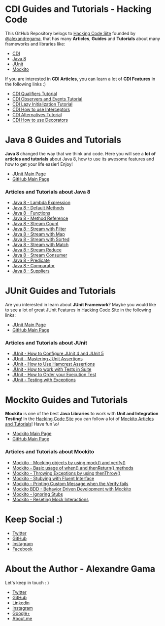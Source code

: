 # CDI Guides and Tutorials - Hacking Code

This GitHub Repository belogs to [Hacking Code Site](https://blog.hackingcode.io/?utm_source=github&utm_medium=cdi-guide-tutorials) founded by [@alexandregama](https://github.com/alexandregama), that has many **Articles**, **Guides** and **Tutorials** about many frameworks and libraries like:

- [CDI](https://blog.hackingcode.io/cdi-guides-posts-news-and-tutorials/?utm_source=github&utm_medium=cdi-guide-tutorials)
- [Java 8](https://blog.hackingcode.io/java-8-tutorials-guides-ebooks-courses/?utm_source=github&utm_medium=java8-guide-tutorials)
- [JUnit](https://blog.hackingcode.io/junit-guides-tutorials-blog-posts-and-news/?utm_source=github&utm_medium=cdi-guide-tutorials)
- [Mockito](https://blog.hackingcode.io/mockito-guides-tutorials-blog-posts-and-news/?utm_source=github&utm_medium=cdi-guide-tutorials)

If you are interested in **CDI Articles**, you can learn a lot of **CDI Features** in the following links :)

- [CDI Qualifiers Tutorial](https://blog.hackingcode.io/cdi-qualifiers-dependency-injection-java-tutorial/?utm_source=github&utm_medium=cdi-guide-tutorials)
- [CDI Observers and Events Tutorial](https://blog.hackingcode.io/cdi-events-and-observers-java-tutorial/?utm_source=github&utm_medium=cdi-guide-tutorials)
- [CDI Lazy Initialization Tutorial](https://blog.hackingcode.io/cdi-lazy-initialization-java-tutorial/?utm_source=github&utm_medium=cdi-guide-tutorials)
- [CDI How to use Interceptors](https://blog.hackingcode.io/cdi-interceptors-dependency-injection-java-tutorial/?utm_source=github&utm_medium=cdi-guide-tutorials)
- [CDI Alternatives Tutorial](https://blog.hackingcode.io/cdi-alternatives-dependency-injection-java-tutorial/?utm_source=github&utm_medium=cdi-guide-tutorials)
- [CDI How to use Decorators](https://blog.hackingcode.io/cdi-decorators-dependency-injection-java-tutorial/?utm_source=github&utm_medium=cdi-guide-tutorials)

# Java 8 Guides and Tutorials

**Java 8**  changed the way that we think and code. Here you will see a **lot of articles and tutorials**
about Java 8, how to use its awesome features and how to get your life easier! Enjoy!

- [JUnit Main Page](https://blog.hackingcode.io/java-8-tutorials-guides-ebooks-courses/?utm_source=github&utm_medium=cdi-guide-tutorials)
- [GitHub Main Page](https://github.com/hacking-code/java8-guides-tutorials)

### Articles and Tutorials about Java 8

- [Java 8 - Lambda Expression](https://blog.hackingcode.io/java-8-lambda-expression-tutorial-java-guide/?utm_source=github&utm_medium=cdi-guide-tutorials)
- [Java 8 - Default Methods](https://blog.hackingcode.io/java-8-default-methods-tutorial-java-guide/?utm_source=github&utm_medium=cdi-guide-tutorials)
- [Java 8 - Functions](https://blog.hackingcode.io/java-8-functions-tutorial-java-guide/?utm_source=github&utm_medium=cdi-guide-tutorials)
- [Java 8 - Method Reference](https://blog.hackingcode.io/java-8-method-reference-tutorial-java-guide/?utm_source=github&utm_medium=cdi-guide-tutorials)
- [Java 8 - Stream Count](https://blog.hackingcode.io/java-8-stream-count-tutorial-java-guide/?utm_source=github&utm_medium=cdi-guide-tutorials)
- [Java 8 - Stream with Filter](https://blog.hackingcode.io/java-8-stream-filter-tutorial-java-guide/?utm_source=github&utm_medium=cdi-guide-tutorials)
- [Java 8 - Stream with Map](https://blog.hackingcode.io/java-8-stream-map-tutorial-java-guide/?utm_source=github&utm_medium=cdi-guide-tutorials)
- [Java 8 - Stream with Sorted](https://blog.hackingcode.io/java-8-stream-sorted-tutorial-java-guide/?utm_source=github&utm_medium=cdi-guide-tutorials)
- [Java 8 - Stream with Match](https://blog.hackingcode.io/java-8-stream-match-tutorial-java-guide/?utm_source=github&utm_medium=cdi-guide-tutorials)
- [Java 8 - Stream Reduce](https://blog.hackingcode.io/java-8-stream-reduce-tutorial-java-guide/?utm_source=github&utm_medium=cdi-guide-tutorials)
- [Java 8 - Stream Consumer](https://blog.hackingcode.io/java-8-consumers-tutorial-java-guide/?utm_source=github&utm_medium=cdi-guide-tutorials)
- [Java 8 - Predicate](https://blog.hackingcode.io/java-8-predicate-tutorial-java-guide/?utm_source=github&utm_medium=cdi-guide-tutorials)
- [Java 8 - Comparator](https://blog.hackingcode.io/java-8-comparator-tutorial-java-guide/?utm_source=github&utm_medium=cdi-guide-tutorials)
- [Java 8 - Suppliers](https://blog.hackingcode.io/java-8-suppliers-tutorial-java-guide/?utm_source=github&utm_medium=cdi-guide-tutorials)

# JUnit Guides and Tutorials

Are you interested in learn about **JUnit Framework**? Maybe you would like to see a lot of great JUnit Features in [Hacking Code Site](https://blog.hackingcode.io/?utm_source=github&utm_medium=cdi-guide-tutorials) in the following links:

- [JUnit Main Page](https://blog.hackingcode.io/junit-guides-tutorials-blog-posts-and-news/?utm_source=github&utm_medium=cdi-guide-tutorials)
- [GitHub Main Page](https://github.com/hacking-code/junit-guides-tutorials)

### Articles and Tutorials about JUnit

- [JUnit - How to Configure JUnit 4 and JUnit 5](https://blog.hackingcode.io/junit-tutorial-how-to-configuration-junit4-and-junit5/?utm_source=github&utm_medium=cdi-guide-tutorials)
- [JUnit - Mastering JUnit Assertions](https://blog.hackingcode.io/junit-tutorial-mastering-junit-assertions-java-guide/?utm_source=github&utm_medium=cdi-guide-tutorials)
- [JUnit - How to Use Hamcrest Assertions](https://blog.hackingcode.io/junit-tutorial-hamcrest-assertions-java-guide/?utm_source=github&utm_medium=cdi-guide-tutorials)
- [JUnit - How to work with Tests in Suite](https://blog.hackingcode.io/junit-tutorial-tests-in-suite-java-guide/?utm_source=github&utm_medium=cdi-guide-tutorials)
- [JUnit - How to Order your Execution Test](https://blog.hackingcode.io/junit-tutorial-test-execution-order-java-guide/?utm_source=github&utm_medium=cdi-guide-tutorials)
- [JUnit - Testing with Exceptions](https://blog.hackingcode.io/junit-tutorial-testing-exceptions-java-guide/?utm_source=github&utm_medium=cdi-guide-tutorials)

# Mockito Guides and Tutorials

**Mockito** is one of the best **Java Libraries** to work with **Unit and Integration Testing**! In the [Hacking Code Site](https://blog.hackingcode.io/?utm_source=github&utm_medium=cdi-guide-tutorials) you can follow a lot of [Mockito Articles and Tutorials](https://blog.hackingcode.io/mockito-guides-tutorials-blog-posts-and-news/?utm_source=github&utm_medium=cdi-guide-tutorials)! Have fun \o/

- [Mockito Main Page](https://blog.hackingcode.io/mockito-guides-tutorials-blog-posts-and-news/?utm_source=github&utm_medium=cdi-guide-tutorials)
- [GitHub Main Page](https://github.com/hacking-code/mockito-guide-tutorials)

### Articles and Tutorials about Mockito

- [Mockito - Mocking objects by using mock() and verify()](https://blog.hackingcode.io/mockito-tutorial-mocking-objects-java-guide/?utm_source=github&utm_medium=cdi-guide-tutorials)
- [Mockito - Basic usage of when() and thenReturn() methods](https://blog.hackingcode.io/mockito-tutorial-basic-usage-of-when-and-then-return-java-guide/?utm_source=github&utm_medium=cdi-guide-tutorials)
- [Mockito - Throwing Exceptions by using thenThrow()](https://blog.hackingcode.io/mockito-tutorial-throwing-exceptions-then-throw-java-guide/?utm_source=github&utm_medium=cdi-guide-tutorials)
- [Mockito - Stubying with Fluent Interface](https://blog.hackingcode.io/mockito-tutorial-stubbing-with-fluent-interface-java-guide/)
- [Mockito - Printing Custom Message when the Verify fails](https://blog.hackingcode.io/mockito-tutorial-printing-custom-message-when-the-verify-fails-java-guide/?utm_source=github&utm_medium=cdi-guide-tutorials)
- [Mockito BDD - Behavior Driven Development with Mockito](https://blog.hackingcode.io/mockito-tutorial-bdd-behavior-driven-development-with-mockito-java-guide/?utm_source=github&utm_medium=cdi-guide-tutorials)
- [Mockito - Ignoring Stubs](https://blog.hackingcode.io/mockito-tutorial-ignoring-stubs-java-guide/?utm_source=github&utm_medium=cdi-guide-tutorials)
- [Mockito - Reseting Mock Interactions](https://blog.hackingcode.io/mockito-tutorial-resetting-mock-interactions-java-guide/?utm_source=github&utm_medium=cdi-guide-tutorials)

# Keep Social :) 

- [Twitter](https://twitter.com/hacking_code)
- [GitHub](https://github.com/hacking-code)
- [Instagram](https://www.instagram.com/hacking_code)
- [Facebook](https://www.facebook.com/hacking.code.academy)

# About the Author - Alexandre Gama

Let's keep in touch :  )

- [Twitter](https://twitter.com/alexandregamma)
- [GitHub](https://github.com/alexandregama)
- [Linkedin](https://www.linkedin.com/in/alexandregama/)
- [Instagram](https://www.instagram.com/alexandregama/)
- [Google+](https://plus.google.com/+AlexandreGamaLima)
- [About.me](https://about.me/alexandregama)
